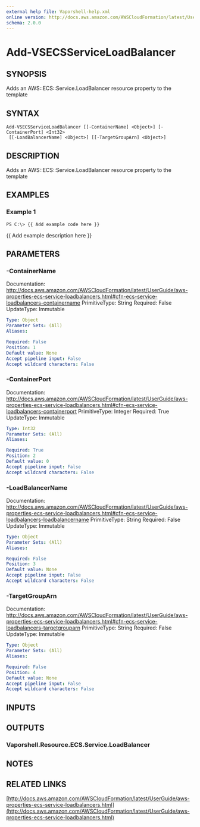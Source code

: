 ```yaml
---
external help file: Vaporshell-help.xml
online version: http://docs.aws.amazon.com/AWSCloudFormation/latest/UserGuide/aws-properties-ecs-service-loadbalancers.html
schema: 2.0.0
---
```


# Add-VSECSServiceLoadBalancer

## SYNOPSIS
Adds an AWS::ECS::Service.LoadBalancer resource property to the template

## SYNTAX

```
Add-VSECSServiceLoadBalancer [[-ContainerName] <Object>] [-ContainerPort] <Int32>
 [[-LoadBalancerName] <Object>] [[-TargetGroupArn] <Object>]
```

## DESCRIPTION
Adds an AWS::ECS::Service.LoadBalancer resource property to the template

## EXAMPLES

### Example 1
```
PS C:\> {{ Add example code here }}
```

{{ Add example description here }}

## PARAMETERS

### -ContainerName
Documentation: http://docs.aws.amazon.com/AWSCloudFormation/latest/UserGuide/aws-properties-ecs-service-loadbalancers.html#cfn-ecs-service-loadbalancers-containername
PrimitiveType: String
Required: False
UpdateType: Immutable

```yaml
Type: Object
Parameter Sets: (All)
Aliases: 

Required: False
Position: 1
Default value: None
Accept pipeline input: False
Accept wildcard characters: False
```

### -ContainerPort
Documentation: http://docs.aws.amazon.com/AWSCloudFormation/latest/UserGuide/aws-properties-ecs-service-loadbalancers.html#cfn-ecs-service-loadbalancers-containerport
PrimitiveType: Integer
Required: True
UpdateType: Immutable

```yaml
Type: Int32
Parameter Sets: (All)
Aliases: 

Required: True
Position: 2
Default value: 0
Accept pipeline input: False
Accept wildcard characters: False
```

### -LoadBalancerName
Documentation: http://docs.aws.amazon.com/AWSCloudFormation/latest/UserGuide/aws-properties-ecs-service-loadbalancers.html#cfn-ecs-service-loadbalancers-loadbalancername
PrimitiveType: String
Required: False
UpdateType: Immutable

```yaml
Type: Object
Parameter Sets: (All)
Aliases: 

Required: False
Position: 3
Default value: None
Accept pipeline input: False
Accept wildcard characters: False
```

### -TargetGroupArn
Documentation: http://docs.aws.amazon.com/AWSCloudFormation/latest/UserGuide/aws-properties-ecs-service-loadbalancers.html#cfn-ecs-service-loadbalancers-targetgrouparn
PrimitiveType: String
Required: False
UpdateType: Immutable

```yaml
Type: Object
Parameter Sets: (All)
Aliases: 

Required: False
Position: 4
Default value: None
Accept pipeline input: False
Accept wildcard characters: False
```

## INPUTS

## OUTPUTS

### Vaporshell.Resource.ECS.Service.LoadBalancer

## NOTES

## RELATED LINKS

[http://docs.aws.amazon.com/AWSCloudFormation/latest/UserGuide/aws-properties-ecs-service-loadbalancers.html](http://docs.aws.amazon.com/AWSCloudFormation/latest/UserGuide/aws-properties-ecs-service-loadbalancers.html)

